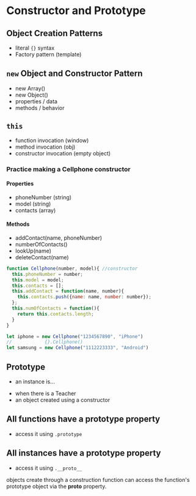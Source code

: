 # Constructor and Prototype 

## Object Creation Patterns
- literal `{}` syntax
- Factory pattern (template)

## `new` Object and Constructor Pattern
- new Array()
- new Object()
- properties / data
- methods / behavior

## `this`
- function invocation (window)
- method invocation (obj)
- constructor invocation (empty object)



### Practice making a Cellphone constructor

#### Properties
- phoneNumber (string)
- model (string)
- contacts (array)

#### Methods
- addContact(name, phoneNumber)
- numberOfContacts()
- lookUp(name)
- deleteContact(name)

```js
function Cellphone(number, model){ //constructor
  this.phoneNumber = number;
  this.model = model;
  this.contacts = [];
  this.addContact = function(name, number){
    this.contacts.push({name: name, number: number});
  };
  this.numOfContacts = function(){
    return this.contacts.length;
  }
}

let iphone = new Cellphone("1234567890", "iPhone")
//            {}.Cellphone()
let samsung = new Cellphone("1112223333", "Android")
```

## Prototype
- an instance is... 
* when there is a Teacher
* an object created using a constructor

## All functions have a prototype property
- access it using `.prototype`

## All instances have a prototype property
- access it using `.__proto__`

objects create through a construction 
function can access the function's 
prototype object via the __proto__ property.
